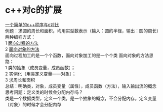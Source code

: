 # c++对c的扩展
[一个简单的c++程序与c对比](hello_.cpp)  
例题：求圆的周长和面积，均用实型数表示（输入：圆的半径，输出：圆的周长）  
两种编程方式：  
1 [面向过程的方法](circle_1.cpp)  
2 [面向对象的方法](circle_2.cpp)  
面向过程加工的是一个个函数，面向对象加工的是一个个类
面向对象的方法思路：    
1 类的抽象（成员变量，成员函数）；  
2 实例化（用类定义变量——对象）；  
3 求周长和面积  
总结：明确类，对象，成员变量（属性），成员函数（方法），输入输出流的概念  
思考问题：定义类的时候会分配内存吗？  
类是一个数据类型，定义一个类，是一个抽象的概念，不会分配内存，定义变量（对象）的时候才会分配内存  
